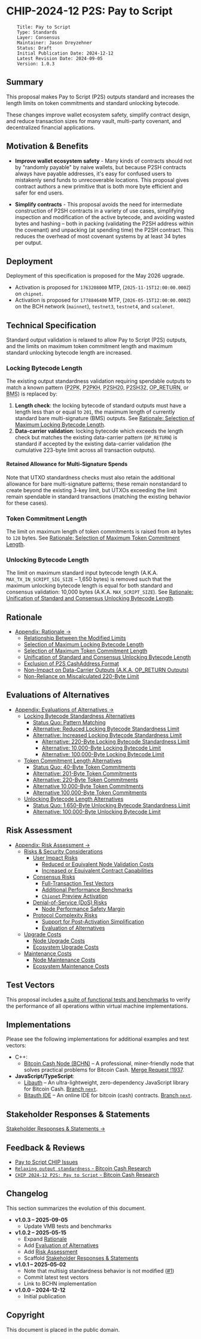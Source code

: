 # CHIP-2024-12 P2S: Pay to Script

        Title: Pay to Script
        Type: Standards
        Layer: Consensus
        Maintainer: Jason Dreyzehner
        Status: Draft
        Initial Publication Date: 2024-12-12
        Latest Revision Date: 2024-09-05
        Version: 1.0.3

## Summary

This proposal makes Pay to Script (P2S) outputs standard and increases the length limits on token commitments and standard unlocking bytecode.

These changes improve wallet ecosystem safety, simplify contract design, and reduce transaction sizes for many vault, multi-party covenant, and decentralized financial applications.

## Motivation & Benefits

- **Improve wallet ecosystem safety** - Many kinds of contracts should not by "randomly payable" by naive wallets, but because P2SH contracts always have payable addresses, it's easy for confused users to mistakenly send funds to unrecoverable locations. This proposal gives contract authors a new primitive that is both more byte efficient and safer for end users.

- **Simplify contracts** - This proposal avoids the need for intermediate construction of P2SH contracts in a variety of use cases, simplifying inspection and modification of the active bytecode, and avoiding wasted bytes and hashing – both in packing (validating the P2SH address within the covenant) and unpacking (at spending time) the P2SH contract. This reduces the overhead of most covenant systems by at least 34 bytes per output.

## Deployment

Deployment of this specification is proposed for the May 2026 upgrade.

- Activation is proposed for `1763208000` MTP, (`2025-11-15T12:00:00.000Z`) on `chipnet`.
- Activation is proposed for `1778846400` MTP, (`2026-05-15T12:00:00.000Z`) on the BCH network (`mainnet`), `testnet3`, `testnet4`, and `scalenet`.

## Technical Specification

Standard output validation is relaxed to allow Pay to Script (P2S) outputs, and the limits on maximum token commitment length and maximum standard unlocking bytecode length are increased.

### Locking Bytecode Length

The existing output standardness validation requiring spendable outputs to match a known pattern (<abbr title="Pay to Public Key">P2PK</abbr>, <abbr title="Pay to Public Key Hash">P2PKH</abbr>, <abbr title="Pay to Script Hash (20 bytes)">P2SH20</abbr>, <abbr title="Pay to Script Hash (32 bytes)">P2SH32</abbr>, <abbr title="Data-Carrier Outputs (A.K.A. OP_RETURN Outputs)">OP_RETURN</abbr>, or <abbr title="Bare Multi-Signature">BMS</abbr>) is replaced by:

1. **Length check**: the locking bytecode of standard outputs must have a length less than or equal to `201`, the maximum length of currently standard bare multi-signature (BMS) outputs. See [Rationale: Selection of Maximum Locking Bytecode Length](rationale.md#selection-of-maximum-locking-bytecode-length).
2. **Data-carrier validation**: locking bytecode which exceeds the length check but matches the existing data-carrier pattern (`OP_RETURN`) is standard if accepted by the existing data-carrier validation (the cumulative 223-byte limit across all transaction outputs).

#### Retained Allowance for Multi-Signature Spends

Note that UTXO standardness checks must also retain the additional allowance for bare multi-signature patterns; these remain nonstandard to create beyond the existing 3-key limit, but UTXOs exceeding the limit remain spendable in standard transactions (matching the existing behavior for these cases).

### Token Commitment Length

The limit on maximum length of token commitments is raised from `40` bytes to `128` bytes. See [Rationale: Selection of Maximum Token Commitment Length](rationale.md#selection-of-maximum-token-commitment-length).

### Unlocking Bytecode Length

The limit on maximum standard input bytecode length (A.K.A. `MAX_TX_IN_SCRIPT_SIG_SIZE` – 1,650 bytes) is removed such that the maximum unlocking bytecode length is equal for both standard and consensus validation: 10,000 bytes (A.K.A. `MAX_SCRIPT_SIZE`). See [Rationale: Unification of Standard and Consensus Unlocking Bytecode Length](rationale.md#unification-of-standard-and-consensus-unlocking-bytecode-length).

## Rationale

- [Appendix: Rationale &rarr;](rationale.md#rationale)
  - [Relationship Between the Modified Limits](rationale.md#relationship-between-the-modified-limits)
  - [Selection of Maximum Locking Bytecode Length](rationale.md#selection-of-maximum-locking-bytecode-length)
  - [Selection of Maximum Token Commitment Length](rationale.md#selection-of-maximum-token-commitment-length)
  - [Unification of Standard and Consensus Unlocking Bytecode Length](rationale.md#unification-of-standard-and-consensus-unlocking-bytecode-length)
  - [Exclusion of P2S CashAddress Format](rationale.md#exclusion-of-p2s-cashaddress-format)
  - [Non-Impact on Data-Carrier Outputs (A.K.A. OP_RETURN Outputs)](rationale.md#non-impact-on-data-carrier-outputs-aka-op_return-outputs)
  - [Non-Reliance on Miscalculated 220-Byte Limit](#non-reliance-on-miscalculated-220-byte-limit)

## Evaluations of Alternatives

- [Appendix: Evaluations of Alternatives &rarr;](alternatives.md#evaluation-of-alternatives)
  - [Locking Bytecode Standardness Alternatives](alternatives.md#locking-bytecode-standardness-alternatives)
    - [Status Quo: Pattern Matching](alternatives.md#status-quo-pattern-matching)
    - [Alternative: Reduced Locking Bytecode Standardness Limit](alternatives.md#alternative-reduced-locking-bytecode-standardness-limit)
    - [Alternative: Increased Locking Bytecode Standardness Limit](alternatives.md#alternative-increased-locking-bytecode-standardness-limit)
      - [Alternative: 220-Byte Locking Bytecode Standardness Limit](alternatives.md#alternative-220-byte-locking-bytecode-standardness-limit)
      - [Alternative: 10,000-Byte Locking Bytecode Limit](alternatives.md#alternative-10000-byte-locking-bytecode-limit)
      - [Alternative: 100,000-Byte Locking Bytecode Limit](alternatives.md#alternative-100000-byte-locking-bytecode-limit)
  - [Token Commitment Length Alternatives](alternatives.md#token-commitment-length-alternatives)
    - [Status Quo: 40-Byte Token Commitments](alternatives.md#status-quo-40-byte-token-commitments)
    - [Alternative: 201-Byte Token Commitments](alternatives.md#alternative-201-byte-token-commitments)
    - [Alternative: 220-Byte Token Commitments](alternatives.md#alternative-220-byte-token-commitments)
    - [Alternative 10,000-Byte Token Commitments](alternatives.md#alternative-10000-byte-token-commitments)
    - [Alternative 100,000-Byte Token Commitments](alternatives.md#alternative-100000-byte-token-commitments)
  - [Unlocking Bytecode Length Alternatives](alternatives.md#unlocking-bytecode-length-alternatives)
    - [Status Quo: 1,650-Byte Unlocking Bytecode Standardness Limit](alternatives.md#status-quo-1650-byte-unlocking-bytecode-standardness-limit)
    - [Alternative: 100,000-Byte Unlocking Bytecode Limit](alternatives.md#alternative-100000-byte-unlocking-bytecode-limit)

## Risk Assessment

- [Appendix: Risk Assessment &rarr;](risk-assessment.md#risk-assessment)
  - [Risks \& Security Considerations](risk-assessment.md#risks--security-considerations)
    - [User Impact Risks](risk-assessment.md#user-impact-risks)
      - [Reduced or Equivalent Node Validation Costs](risk-assessment.md#reduced-or-equivalent-node-validation-costs)
      - [Increased or Equivalent Contract Capabilities](risk-assessment.md#increased-or-equivalent-contract-capabilities)
    - [Consensus Risks](risk-assessment.md#consensus-risks)
      - [Full-Transaction Test Vectors](risk-assessment.md#full-transaction-test-vectors)
      - [Additional Performance Benchmarks](risk-assessment.md#additional-performance-benchmarks)
      - [`Chipnet` Preview Activation](risk-assessment.md#chipnet-preview-activation)
    - [Denial-of-Service (DoS) Risks](risk-assessment.md#denial-of-service-dos-risks)
      - [Node Performance Safety Margin](risk-assessment.md#node-performance-safety-margin)
    - [Protocol Complexity Risks](risk-assessment.md#protocol-complexity-risks)
      - [Support for Post-Activation Simplification](risk-assessment.md#support-for-post-activation-simplification)
      - [Evaluation of Alternatives](risk-assessment.md#evaluation-of-alternatives)
  - [Upgrade Costs](risk-assessment.md#upgrade-costs)
    - [Node Upgrade Costs](risk-assessment.md#node-upgrade-costs)
    - [Ecosystem Upgrade Costs](risk-assessment.md#ecosystem-upgrade-costs)
  - [Maintenance Costs](risk-assessment.md#maintenance-costs)
    - [Node Maintenance Costs](risk-assessment.md#node-maintenance-costs)
    - [Ecosystem Maintenance Costs](risk-assessment.md#ecosystem-maintenance-costs)

## Test Vectors

This proposal includes [a suite of functional tests and benchmarks](./vmb_tests/) to verify the performance of all operations within virtual machine implementations.

## Implementations

Please see the following implementations for additional examples and test vectors:

- C++:
  - [Bitcoin Cash Node (BCHN)](https://bitcoincashnode.org/) – A professional, miner-friendly node that solves practical problems for Bitcoin Cash. [Merge Request !1937](https://gitlab.com/bitcoin-cash-node/bitcoin-cash-node/-/merge_requests/1937).
- **JavaScript/TypeScript**:
  - [Libauth](https://github.com/bitauth/libauth) – An ultra-lightweight, zero-dependency JavaScript library for Bitcoin Cash. [Branch `next`](https://github.com/bitauth/libauth/tree/next).
  - [Bitauth IDE](https://github.com/bitauth/bitauth-ide) – An online IDE for bitcoin (cash) contracts. [Branch `next`](https://github.com/bitauth/bitauth-ide/tree/next).

## Stakeholder Responses & Statements

[Stakeholder Responses & Statements &rarr;](./stakeholders.md)

## Feedback & Reviews

- [Pay to Script CHIP Issues](https://github.com/bitjson/bch-p2s/issues)
- [`Relaxing output standardness` - Bitcoin Cash Research](https://bitcoincashresearch.org/t/relaxing-output-standardness/1391)
- [`CHIP 2024-12 P2S: Pay to Script` - Bitcoin Cash Research](https://bitcoincashresearch.org/t/chip-2024-12-p2s-pay-to-script/1451)

## Changelog

This section summarizes the evolution of this document.

- **v1.0.3 – 2025-09-05**
  - Update VMB tests and benchmarks
- **v1.0.2 – 2025-05-15**
  - Expand [Rationale](./rationale.md)
  - Add [Evaluation of Alternatives](./alternatives.md)
  - Add [Risk Assessment](./risk-assessment.md)
  - Scaffold [Stakeholder Responses & Statements](./stakeholders.md)
- **v1.0.1 – 2025-05-02**
  - Note that multisig standardness behavior is not modified ([#1](https://github.com/bitjson/bch-p2s/issues/1))
  - Commit latest test vectors
  - Link to BCHN implementation
- **v1.0.0 – 2024-12-12**
  - Initial publication

## Copyright

This document is placed in the public domain.
